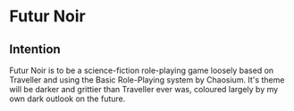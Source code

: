 # Futur Noir

## Intention

Futur Noir is to be a science-fiction role-playing game loosely based on Traveller and using the Basic Role-Playing system by Chaosium. It's theme will be darker and grittier than Traveller ever was, coloured largely by my own dark outlook on the future.
